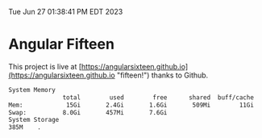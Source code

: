Tue Jun 27 01:38:41 PM EDT 2023

# Angular Fifteen


This project is live at [https://angularsixteen.github.io](https://angularsixteen.github.io "fifteen!") thanks to Github.

```bash
System Memory
               total        used        free      shared  buff/cache   available
Mem:            15Gi       2.4Gi       1.6Gi       509Mi        11Gi        12Gi
Swap:          8.0Gi       457Mi       7.6Gi
System Storage
385M	.
```
